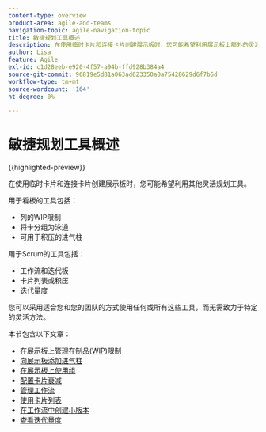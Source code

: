 ```yaml
---
content-type: overview
product-area: agile-and-teams
navigation-topic: agile-navigation-topic
title: 敏捷规划工具概述
description: 在使用临时卡片和连接卡片创建展示板时，您可能希望利用展示板上额外的灵活规划工具。
author: Lisa
feature: Agile
exl-id: c1d28eeb-e920-4f57-a94b-ffd928b384a4
source-git-commit: 96819e5d81a063ad623350a0a75428629d6f7b6d
workflow-type: tm+mt
source-wordcount: '164'
ht-degree: 0%

---
```


# 敏捷规划工具概述

{{highlighted-preview}}

在使用临时卡片和连接卡片创建展示板时，您可能希望利用其他灵活规划工具。

用于看板的工具包括：

* 列的WIP限制
* 将卡分组为泳道
* 可用于积压的进气柱

<div class="preview">

用于Scrum的工具包括：

* 工作流和迭代板
* 卡片列表或积压
* 迭代量度

</div>

您可以采用适合您和您的团队的方式使用任何或所有这些工具，而无需致力于特定的灵活方法。

本节包含以下文章：

* [在展示板上管理在制品(WIP)限制](/help/quicksilver/agile/use-boards-agile-planning-tools/manage-wip-limit-on-board.md)
* [向展示板添加进气柱](/help/quicksilver/agile/use-boards-agile-planning-tools/add-intake-column-to-board.md)
* [在展示板上使用组](/help/quicksilver/agile/use-boards-agile-planning-tools/group-cards-on-board.md)
* [配置卡片衰减](/help/quicksilver/agile/use-boards-agile-planning-tools/configure-card-falloff.md)
* [管理工作流](/help/quicksilver/agile/use-boards-agile-planning-tools/manage-collections.md)
* [使用卡片列表](/help/quicksilver/agile/use-boards-agile-planning-tools/use-card-list.md)
* [在工作流中创建小版本](/help/quicksilver/agile/use-boards-agile-planning-tools/create-an-iteration-in-workstream.md)
* [查看迭代量度](/help/quicksilver/agile/use-boards-agile-planning-tools/review-iteration-metrics.md)
